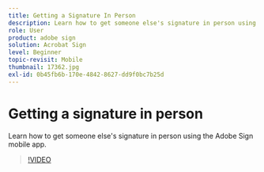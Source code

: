```yaml
---
title: Getting a Signature In Person
description: Learn how to get someone else's signature in person using the Adobe Sign mobile app
role: User
product: adobe sign
solution: Acrobat Sign
level: Beginner
topic-revisit: Mobile
thumbnail: 17362.jpg
exl-id: 0b45fb6b-170e-4842-8627-dd9f0bc7b25d
---
```

# Getting a signature in person

Learn how to get someone else's signature in person using the Adobe Sign mobile app.

>[!VIDEO](https://video.tv.adobe.com/v/17362?hidetitle=true)
